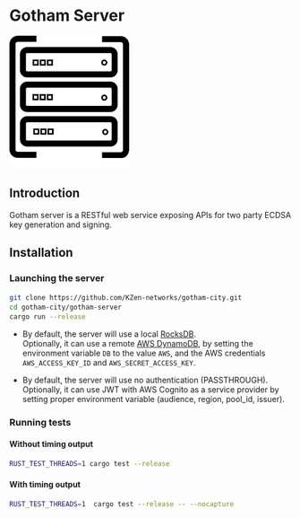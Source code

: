 # Gotham Server
![Gotham Server](../misc/server-icon.png)

## Introduction
Gotham server is a RESTful web service exposing APIs for two party ECDSA key generation and signing.

## Installation
### Launching the server
```bash
git clone https://github.com/KZen-networks/gotham-city.git
cd gotham-city/gotham-server
cargo run --release
```

* By default, the server will use a local [RocksDB](https://rocksdb.org/).<br> 
Optionally, it can use a remote [AWS DynamoDB](https://aws.amazon.com/dynamodb/), 
by setting the environment variable `DB` to the value `AWS`, and the AWS credentials `AWS_ACCESS_KEY_ID` and `AWS_SECRET_ACCESS_KEY`. 

* By default, the server will use no authentication (PASSTHROUGH).<br> 
Optionally, it can use JWT with AWS Cognito as a service provider by setting proper environment variable (audience, region, pool_id, issuer).

### Running tests
#### Without timing output
```bash
RUST_TEST_THREADS=1 cargo test --release
```

#### With timing output
```bash
RUST_TEST_THREADS=1  cargo test --release -- --nocapture
```
